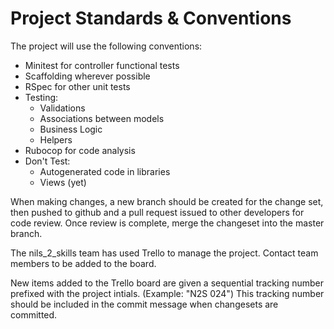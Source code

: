 # Project Standards & Conventions

The project will use the following conventions:
* Minitest for controller functional tests
* Scaffolding wherever possible
* RSpec for other unit tests
* Testing:
  *	Validations
  *	Associations between models
  *	Business Logic
  *	Helpers
* Rubocop for code analysis
* Don't Test:
  *	Autogenerated code in libraries
  *	Views (yet)

When making changes, a new branch should be created for the change set, then pushed to github and a pull request issued to other developers for code review. Once review is complete, merge the changeset into the master branch.

The nils_2_skills team has used Trello to manage the project. Contact team members to be added to the board.

New items added to the Trello board are given a sequential tracking number prefixed with the project intials. (Example: "N2S 024") This tracking number should be included in the commit message when changesets are committed.
